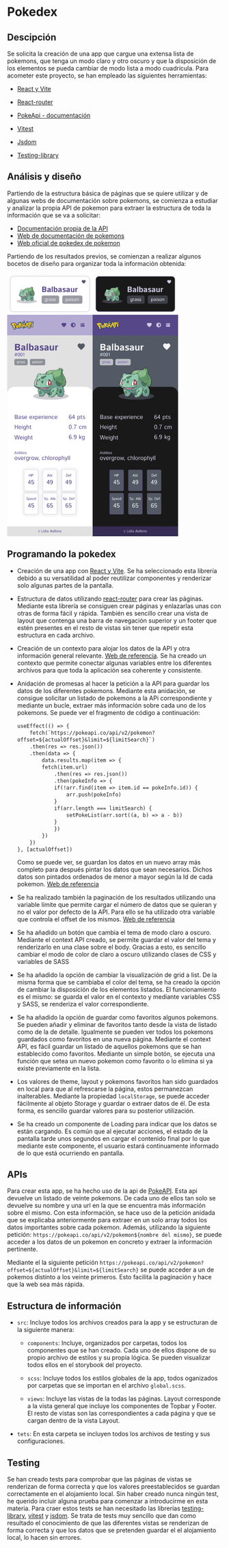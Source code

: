 # Pokedex

## Descipción

Se solicita la creación de una app que cargue una extensa lista de pokemons, que tenga un modo claro y otro oscuro y que la disposición de los elementos se pueda cambiar de modo lista a modo cuadrícula. Para acometer este proyecto, se han empleado las siguientes herramientas:

+ [React y Vite](https://vitejs.dev/guide/)

+ [React-router](https://reactrouter.com/en/main/start/tutorial)

+ [PokeApi - documentación](https://pokeapi.co/docs/v2)

+ [Vitest](https://vitest.dev/guide/)

+ [Jsdom](https://www.npmjs.com/package/jsdom)

+ [Testing-library](https://testing-library.com/docs/)


## Análisis y diseño

Partiendo de la estructura básica de páginas que se quiere utilizar y de algunas webs de documentación sobre pokemons, se comienza a estudiar y analizar la propia API de pokemon para extraer la estructura de toda la información que se va a solicitar:

+ [Documentación propia de la API](https://pokeapi.co/docs/v2)
+ [Web de documentación de pokemons](https://pokemon.fandom.com/es/wiki)
+ [Web oficial de pokedex de pokemon](https://pokemon.com/es/pokedex)

Partiendo de los resultados previos, se comienzan a realizar algunos bocetos de diseño para organizar toda la información obtenida:

<div style='display: flex'>
    <img src='./docsImgs/card-light.png' alt='card view light' width='200px' />
    <img src='./docsImgs/card-dark.png' alt='card view dark' width='200px' />
</div>

<div style='display: flex'>
    <img src='./docsImgs/detail-light.png' alt='detail view light' width='200px' />
    <img src='./docsImgs/detail-dark.png' alt='detail view dark' width='200px' />
</div>


## Programando la pokedex

+ Creación de una app con [React y Vite](https://vitejs.dev/guide). Se ha seleccionado esta librería debido a su versatilidad al poder reutilizar componentes y renderizar solo algunas partes de la pantalla.

+ Estructura de datos utilizando [react-router](https://reactrouter.com/en/main/start/tutorial) para crear las páginas. Mediante esta librería se consiguen crear páginas y enlazarlas unas con otras de forma fácil y rápida. También es sencillo crear una vista de layout que contenga una barra de navegación superior y un footer que estén presentes en el resto de vistas sin tener que repetir esta estructura en cada archivo.

+ Creación de un contexto para alojar los datos de la API y otra información general relevante. [Web de referencia](https://react.dev/reference/react/createContext). Se ha creado un contexto que permite conectar algunas variables entre los diferentes archivos para que toda la aplicación sea coherente y consistente.

+ Anidación de promesas al hacer la petición a la API para guardar los datos de los diferentes pokemons. Mediante esta anidación, se consigue solicitar un listado de pokemons a la APi correspondiente y mediante un bucle, extraer más información sobre cada uno de los pokemons. Se puede ver el fragmento de código a continuación:

    ```
    useEffect(() => {
        fetch(`https://pokeapi.co/api/v2/pokemon?offset=${actualOffset}&limit=${limitSearch}`)
        .then(res => res.json())
        .then(data => {
            data.results.map(item => {
            fetch(item.url)
                .then(res => res.json())
                .then(pokeInfo => {
                if(!arr.find(item => item.id == pokeInfo.id)) {
                    arr.push(pokeInfo)
                }
                if(arr.length === limitSearch) {
                    setPokeList(arr.sort((a, b) => a - b))
                }
                })
            })
        })
    }, [actualOffset])
    ```

    Como se puede ver, se guardan los datos en un nuevo array más completo para después pintar los datos que sean necesarios. Dichos datos son pintados ordenados de menor a mayor según la Id de cada pokemon. [Web de referencia](https://medium.com/@netocruz_55767/react-pokedex-usando-fetch-anidado-16d269aa3693)

+ Se ha realizado también la paginación de los resultados utilizando una variable límite que permite cargar el número de datos que se quieran y no el valor por defecto de la API. Para ello se ha utilizado otra variable que controla el offset de los mismos. [Web de referencia](https://codesandbox.io/s/webdevsimplifieds-react-pokemon-pagination-ke6qh?file=/src/App.js)

+ Se ha añadido un botón que cambia el tema de modo claro a oscuro. Mediante el context API creado, se permite guardar el valor del tema y renderizarlo en una clase sobre el body. Gracias a esto, es sencillo cambiar el modo de color de claro a oscuro utilizando clases de CSS y variables de SASS

+ Se ha añadido la opción de cambiar la visualización de grid a list. De la misma forma que se cambiaba el color del tema, se ha creado la opción de cambiar la disposición de los elementos listados. El funcionamiento es el mismo: se guarda el valor en el contexto y mediante variables CSS y SASS, se renderiza el valor correspondiente.

+ Se ha añadido la opción de guardar como favoritos algunos pokemons. Se pueden añadir y eliminar de favoritos tanto desde la vista de listado como de la de detalle. Igualmente se pueden ver todos los pokemons guardados como favoritos en una nueva página. Mediante el context API, es fácil guardar un listado de aquellos pokemons que se han establecido como favoritos. Mediante un simple botón, se ejecuta una función que setea un nuevo pokemon como favorito o lo elimina si ya existe previamente en la lista.

+ Los valores de theme, layout y pokemons favoritos han sido guardados en local para que al refrescarse la página, estos permanezcan inalterables. Mediante la propiedad ```localStorage```, se puede acceder fácilmente al objeto Storage y guardar o extraer datos de él. De esta forma, es sencillo guardar valores para su posterior utilización.

+ Se ha creado un componente de Loading para indicar que los datos se están cargando. Es común que al ejecutar acciones, el estado de la pantalla tarde unos segundos en cargar el contenido final por lo que mediante este componente, el usuario estará continuamente informado de lo que está ocurriendo en pantalla.

## APIs

Para crear esta app, se ha hecho uso de la api de [PokeAPI](https://pokeapi.co/docs/v2). Esta api devuelve un listado de veinte pokemons. De cada uno de ellos tan solo se devuelve su nombre y una url en la que se encuentra más información sobre el mismo. Con esta información, se hace uso de la petición anidada que se explicaba anteriormente para extraer en un solo array todos los datos importantes sobre cada pokemon. Además, utilizando la siguiente petición: ```https://pokeapi.co/api/v2/pokemon${nombre del mismo}```, se puede acceder a los datos de un pokemon en concreto y extraer la información pertinente.

Mediante el la siguiente petición ```https://pokeapi.co/api/v2/pokemon?offset=${actualOffset}&limit=${limitSearch}``` se puede acceder a un de pokemos distinto a los veinte primeros. Esto facilita la paginación y hace que la web sea más rápida. 

## Estructura de información

+ ```src```: Incluye todos los archivos creados para la app y se estructuran de la siguiente manera:
    + ```components```: Incluye, organizados por carpetas, todos los componentes que se han creado. Cada uno de ellos dispone de su propio archivo de estilos y su propia lógica. Se pueden visualizar todos ellos en el storybook del proyecto.

    + ```scss```: Incluye todos los estilos globales de la app, todos oganizados por carpetas que se importan en el archivo ```global.scss```.

    + ```views```: Incluye las vistas de la todas las páginas. Layout corresponde a la vista general que incluye los componentes de Topbar y Footer. El resto de vistas son las correspondientes a cada página y que se cargan dentro de la vista Layout.

+ ```tets```: En esta carpeta se incluyen todos los archivos de testing y sus configuraciones.


## Testing

Se han creado tests para comprobar que las páginas de vistas se renderizan de forma correcta y que los valores preestablecidos se guardan correctamente en el alojamiento local. Sin haber creado nunca ningún test, he querido incluir alguna prueba para comenzar a introducirme en esta materia. Para craer estos tests se han necesitado las librerías [testing-library](https://testing-library.com/docs/), [vitest](https://vitest.dev/guide/) y [jsdom](https://www.npmjs.com/package/jsdom). Se trata de tests muy sencillo que dan como resultado el conocimiento de que las diferentes vistas se renderizan de forma correcta y que los datos que se pretenden guardar el el alojamiento local, lo hacen sin errores.